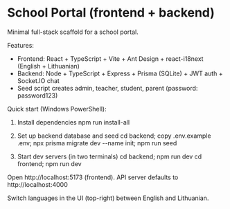 # School Portal (frontend + backend)

Minimal full-stack scaffold for a school portal.

Features:
- Frontend: React + TypeScript + Vite + Ant Design + react-i18next (English + Lithuanian)
- Backend: Node + TypeScript + Express + Prisma (SQLite) + JWT auth + Socket.IO chat
- Seed script creates admin, teacher, student, parent (password: password123)

Quick start (Windows PowerShell):

1) Install dependencies
   npm run install-all

2) Set up backend database and seed
   cd backend; copy .env.example .env; npx prisma migrate dev --name init; npm run seed

3) Start dev servers (in two terminals)
   cd backend; npm run dev
   cd frontend; npm run dev

Open http://localhost:5173 (frontend). API server defaults to http://localhost:4000

Switch languages in the UI (top-right) between English and Lithuanian.
